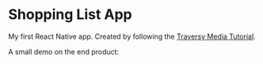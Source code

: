 # Shopping List App
My first React Native app. Created by following the [Traversy Media Tutorial](https://www.youtube.com/watch?v=Hf4MJH0jDb4). 

A small demo on the end product: 
[](demo/shopping_list_demo.gif)